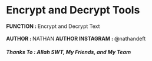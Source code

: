 # Encrypt and Decrypt Tools
<b> FUNCTION : </b> Encrypt and Decrypt Text
<br><br>
<b> AUTHOR : </b> NATHAN
<b> AUTHOR INSTAGRAM : </b> @nathandeft
<h5> Thanks To : Allah SWT, My Friends, and My Team</h5>
